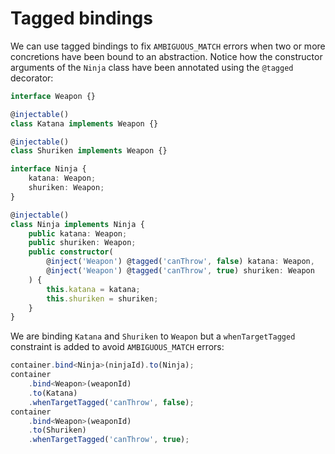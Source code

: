 # Tagged bindings

We can use tagged bindings to fix `AMBIGUOUS_MATCH` errors when two or more
concretions have been bound to an abstraction. Notice how the constructor
arguments of the `Ninja` class have been annotated using the `@tagged` decorator:

```ts
interface Weapon {}

@injectable()
class Katana implements Weapon {}

@injectable()
class Shuriken implements Weapon {}

interface Ninja {
	katana: Weapon;
	shuriken: Weapon;
}

@injectable()
class Ninja implements Ninja {
	public katana: Weapon;
	public shuriken: Weapon;
	public constructor(
		@inject('Weapon') @tagged('canThrow', false) katana: Weapon,
		@inject('Weapon') @tagged('canThrow', true) shuriken: Weapon
	) {
		this.katana = katana;
		this.shuriken = shuriken;
	}
}
```

We are binding `Katana` and `Shuriken` to `Weapon` but a `whenTargetTagged`
constraint is added to avoid `AMBIGUOUS_MATCH` errors:

```ts
container.bind<Ninja>(ninjaId).to(Ninja);
container
	.bind<Weapon>(weaponId)
	.to(Katana)
	.whenTargetTagged('canThrow', false);
container
	.bind<Weapon>(weaponId)
	.to(Shuriken)
	.whenTargetTagged('canThrow', true);
```

